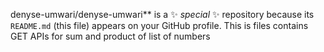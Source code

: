 denyse-umwari/denyse-umwari** is a ✨ _special_ ✨ repository because its `README.md` (this file) appears on your GitHub profile.
This is files contains GET APIs for sum and product of list of numbers

